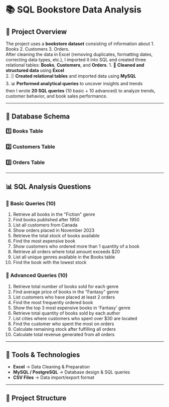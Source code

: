 # 📚 SQL Bookstore Data Analysis


## 🚀 Project Overview
The project uses a **bookstore dataset** consisting of information about
    1. Books
    2. Customers
    3. Orders.  
After cleaning the data in Excel (removing duplicates, formatting dates, correcting data types, etc.), I imported it into SQL and created three relational tables: **Books**, **Customers**, and **Orders**.
    1. 🧹 **Cleaned and structured data** using **Excel**  
    2. 🗄️ **Created relational tables** and imported data using **MySQL**  
    3. 📊 **Performed analytical queries** to uncover insights and trends  
then I wrote **20 SQL queries** (10 basic + 10 advanced) to analyze trends, customer behavior, and book sales performance.

---

## 🧩 Database Schema

### **1️⃣ Books Table**


### **2️⃣ Customers Table**


### **3️⃣ Orders Table**


---

## 📊 SQL Analysis Questions

### 🔹 Basic Queries (10)
1. Retrieve all books in the "Fiction" genre  
2. Find books published after 1950  
3. List all customers from Canada  
4. Show orders placed in November 2023  
5. Retrieve the total stock of books available  
6. Find the most expensive book  
7. Show customers who ordered more than 1 quantity of a book  
8. Retrieve all orders where total amount exceeds $20  
9. List all unique genres available in the Books table  
10. Find the book with the lowest stock  

### 🔸 Advanced Queries (10)
1. Retrieve total number of books sold for each genre  
2. Find average price of books in the "Fantasy" genre  
3. List customers who have placed at least 2 orders  
4. Find the most frequently ordered book  
5. Show the top 3 most expensive books in 'Fantasy' genre  
6. Retrieve total quantity of books sold by each author  
7. List cities where customers who spent over $30 are located  
8. Find the customer who spent the most on orders  
9. Calculate remaining stock after fulfilling all orders  
10. Calculate total revenue generated from all orders  

---

## 🧰 Tools & Technologies
- **Excel** → Data Cleaning & Preparation  
- **MySQL / PostgreSQL** → Database design & SQL queries  
- **CSV Files** → Data import/export format  

---

## 📁 Project Structure
